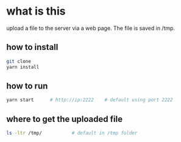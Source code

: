 # what is this

upload a file to the server via a web page. The file is saved in /tmp.


## how to install

```bash
git clone 
yarn install 
```

## how to run 

```bash
yarn start		# http://ip:2222	# default using port 2222
```


## where to get the uploaded file

```bash
ls -ltr /tmp/			# default in /tmp folder
```
